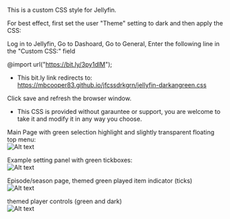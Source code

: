This is a custom CSS style for Jellyfin.

For best effect, first set the user "Theme" setting to dark and then apply the CSS:


Log in to Jellyfin,
Go to Dashoard,
Go to General,
Enter the following line in the "Custom CSS:" field

@import url("https://bit.ly/3py1dlM");

* This bit.ly link redirects to:  https://mbcooper83.github.io/jfcssdrkgrn/jellyfin-darkangreen.css

Click save and refresh the browser window.


*  This CSS is provided without garauntee or support, you are welcome to take it and modify it in any way you choose.

Main Page with green selection highlight and slightly transparent floating top menu:  
![Alt text](https://mbcooper83.github.io/jfcssdrkgrn/jfcss01.png?raw=true "Screenshot 01")


Example setting panel with green tickboxes:  
![Alt text](https://mbcooper83.github.io/jfcssdrkgrn/jfcss02.png?raw=true "Screenshot 02")


Episode/season page, themed green played item indicator (ticks)   
![Alt text](https://mbcooper83.github.io/jfcssdrkgrn/jfcss03.png?raw=true "Screenshot 03")


themed player controls (green and dark)  
![Alt text](https://mbcooper83.github.io/jfcssdrkgrn/jfcss04.png?raw=true "Screenshot 04")
